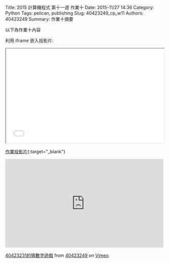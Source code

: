 Title: 2015 計算機程式 第十一週 作業十
Date: 2015-11/27 14:36
Category: Python
Tags: pelican, publishing
Slug: 40423249_cp_w11
Authors: 40423249
Summary: 作業十摘要

以下為作業十內容

利用 iframe 嵌入投影片:

<iframe src="40423249_cp_w11_p.html" width="500" height="300"></iframe>

[作業投影片](40423249_cp_w11_p.html){:target="_blank"}

<iframe src="https://player.vimeo.com/video/150517321" width="500" height="281" frameborder="0" webkitallowfullscreen mozallowfullscreen allowfullscreen></iframe> <p><a href="https://vimeo.com/150517321">40423231的猜數字遊戲</a> from <a href="https://vimeo.com/user46241007">40423249</a> on <a href="https://vimeo.com">Vimeo</a>.</p>